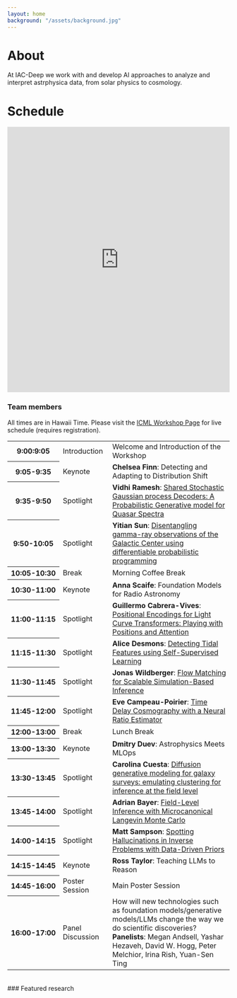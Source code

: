 ```yaml
---
layout: home
background: "/assets/background.jpg"
---
```


# About

At IAC-Deep we work with and develop AI approaches to analyze and interpret astrphysica data, from solar physics to cosmology.
<br>

# Schedule

<style>
.responsive-iframe {
  width: 100%;
  height: 600px; /* or you can use 100vh for full viewport height */
  border: none; /* Optional: Removes the default iframe border */
}
</style>

<iframe class="responsive-iframe"
        src="https://docs.google.com/spreadsheets/d/e/2PACX-1vSOG3qUlK87cqUNnrQuKIHNU0pl2HNVE6iSyUgnnH5SYjG0pMCnxt11ysdtDgcSq2GS7m-68lP-gPqe/pubhtml?gid=0&single=true&widget=true&headers=false">
</iframe>



### Team members

All times are in Hawaii Time. Please visit the <a href="https://icml.cc/virtual/2023/workshop/21497">ICML Workshop Page</a> for live schedule (requires registration).

<table class="table table-striped">
  <tbody>      
    <tr>
      <th scope="row"><nobr>9:00:9:05</nobr> </th>
      <td>Introduction</td>
      <td>Welcome and Introduction of the Workshop</td>
    </tr>
    <tr>
      <th scope="row"><nobr>9:05-9:35</nobr> </th>
      <td>Keynote</td>
      <td><b>Chelsea Finn</b>: Detecting and Adapting to Distribution Shift</td>
    </tr>     
    <tr>
      <th scope="row"><nobr>9:35-9:50</nobr> </th>
      <td>Spotlight</td>
      <td><b>Vidhi Ramesh</b>: <a href='/icml2023/assets/81.pdf'>Shared Stochastic Gaussian process Decoders: A Probabilistic Generative model for Quasar Spectra</a></td>
    </tr> 
    <tr>
      <th scope="row"><nobr>9:50-10:05</nobr> </th>
      <td>Spotlight</td>
      <td><b>Yitian Sun</b>: <a href='/icml2023/assets/52.pdf'>Disentangling gamma-ray observations of the Galactic Center using differentiable probabilistic programming</a> </td>
    </tr>
    <tr>
      <th scope="row"><nobr>10:05-10:30</nobr> </th>
      <td>Break</td>
      <td>Morning Coffee Break</td>
    </tr>
    <tr>
      <th scope="row"><nobr>10:30-11:00</nobr> </th>
      <td>Keynote</td>
      <td><b>Anna Scaife</b>: Foundation Models for Radio Astronomy</td>
    </tr>
    <tr>
      <th scope="row"><nobr>11:00-11:15</nobr> </th>
      <td>Spotlight</td>
      <td><b>Guillermo Cabrera-Vives</b>: <a href='/icml2023/assets/55.pdf'>Positional Encodings for Light Curve Transformers: Playing with Positions and Attention</a> </td>
    </tr>
    <tr>
      <th scope="row"><nobr>11:15-11:30</nobr> </th>
      <td>Spotlight</td>
      <td><b>Alice Desmons</b>: <a href='/icml2023/assets/32.pdf'>Detecting Tidal Features using Self-Supervised Learning</a></td>
    </tr>
    <tr>
      <th scope="row"><nobr>11:30-11:45</nobr> </th>
      <td>Spotlight</td>
      <td><b>Jonas Wildberger</b>: <a href='/icml2023/assets/79.pdf'>Flow Matching for Scalable Simulation-Based Inference</a></td>
    </tr>
    <tr>
      <th scope="row"><nobr>11:45-12:00</nobr> </th>
      <td>Spotlight</td>
      <td><b>Eve Campeau-Poirier</b>: <a href='/icml2023/assets/74.pdf'>Time Delay Cosmography with a Neural Ratio Estimator</a></td>
    </tr>
      <tr>
        <th scope="row"><nobr>12:00-13:00</nobr> </th>
        <td>Break</td>
        <td>Lunch Break </td>
      </tr>
      <tr>
        <th scope="row"><nobr>13:00-13:30</nobr> </th>
        <td> Keynote </td>
        <td><b>Dmitry Duev</b>: Astrophysics Meets MLOps</td>
      </tr>
      <tr>
        <th scope="row"><nobr>13:30-13:45</nobr> </th>
        <td>Spotlight</td>
        <td><b>Carolina Cuesta</b>: <a href='/icml2023/assets/59.pdf'>Diffusion generative modeling for galaxy surveys: emulating clustering for inference at the field level</a></td>
      </tr>
      <tr>
        <th scope="row"><nobr>13:45-14:00</nobr> </th>
        <td>Spotlight</td>
        <td><b>Adrian Bayer</b>: <a href='/icml2023/assets/76.pdf'>Field-Level Inference with Microcanonical Langevin Monte Carlo</a></td>
      </tr>
      <tr>
        <th scope="row"><nobr>14:00-14:15</nobr> </th>
        <td>Spotlight</td>
        <td><b>Matt Sampson</b>: <a href='/icml2023/assets/43.pdf'>Spotting Hallucinations in Inverse Problems with Data-Driven Priors</a></td>
      </tr>
      <tr>
        <th scope="row"><nobr>14:15-14:45</nobr> </th>
        <td> Keynote </td>
        <td><b>Ross Taylor</b>: Teaching LLMs to Reason </td>
      </tr>
      <tr>
        <th scope="row"><nobr>14:45-16:00</nobr> </th>
        <td> Poster Session </td>
        <td> Main Poster Session </td>
      </tr>
      <tr>
        <th scope="row"><nobr>16:00-17:00</nobr> </th>
        <td> Panel Discussion </td>
        <td> How will new technologies such as foundation models/generative models/LLMs change the way we do scientific discoveries?<br>
        <b>Panelists</b>: Megan Andsell, Yashar Hezaveh, David W. Hogg, Peter Melchior, Irina Rish, Yuan-Sen Ting</td>
      </tr>
  </tbody>
</table>

<br>
### Featured research


